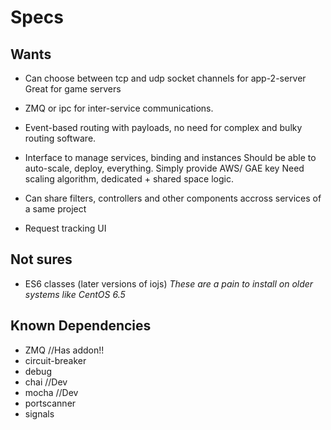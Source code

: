 # Specs

## Wants

- Can choose between tcp and udp socket channels for app-2-server
Great for game servers

- ZMQ or ipc for inter-service communications.

- Event-based routing with payloads, no need for complex and bulky routing
software.

- Interface to manage services, binding and instances
Should be able to auto-scale, deploy, everything. Simply provide AWS/ GAE key
Need scaling algorithm, dedicated + shared space logic.

- Can share filters, controllers and other components accross 
services of a same project

- Request tracking UI

## Not sures

- ES6 classes (later versions of iojs)
*These are a pain to install on older systems like CentOS 6.5*

## Known Dependencies

- ZMQ				//Has addon!!
- circuit-breaker
- debug
- chai			//Dev
- mocha			//Dev
- portscanner
- signals
